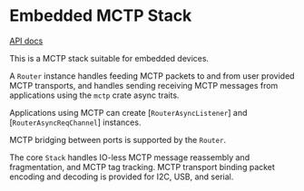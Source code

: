 # Embedded MCTP Stack

[API docs](https://docs.rs/mctp-estack)

This is a MCTP stack suitable for embedded devices.

A `Router` instance handles feeding MCTP packets to and from user
provided MCTP transports, and handles sending receiving MCTP messages
from applications using the `mctp` crate async traits.

Applications using MCTP can create [`RouterAsyncListener`] and
[`RouterAsyncReqChannel`] instances.

MCTP bridging between ports is supported by the `Router`.

The core `Stack` handles IO-less MCTP message reassembly and fragmentation,
and MCTP tag tracking. MCTP transport binding packet encoding and decoding is
provided for I2C, USB, and serial.
